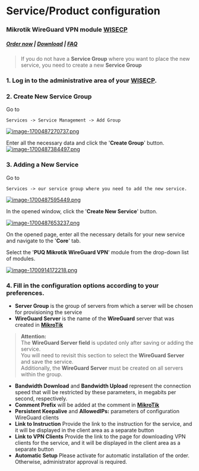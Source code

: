 # Service/Product configuration

### Mikrotik WireGuard VPN module **[WISECP](https://puqcloud.com/link.php?id=78)** 

##### [Order now](https://puqcloud.com/index.php?rp=/store/wisecp-module-mikrotik-wireguard-vpn) | [Download](https://download.puqcloud.com/WISECP/Product/PUQ_WISECP-Mikrotik-WireGuard-VPN/) | [FAQ](https://faq.puqcloud.com/)

>If you do not have a **Service Group** where you want to place the new service, you need to create a new **Service Group**

### 1. Log in to the administrative area of your **[WISECP](https://puqcloud.com/link.php?id=78)**.

### 2. Create New Service Group
  
Go to

```
Services -> Service Management -> Add Group
```

[![image-1700487270737.png](https://doc.puq.info/uploads/images/gallery/2023-11/scaled-1680-/image-1700487270737.png)](https://doc.puq.info/uploads/images/gallery/2023-11/image-1700487270737.png)

Enter all the necessary data and click the '**Create Group**' button.  
[![image-1700487384497.png](https://doc.puq.info/uploads/images/gallery/2023-11/scaled-1680-/image-1700487384497.png)](https://doc.puq.info/uploads/images/gallery/2023-11/image-1700487384497.png)

### 3. Adding a New Service  
  
Go to

```
Services -> our service group where you need to add the new service.
```

[![image-1700487595449.png](https://doc.puq.info/uploads/images/gallery/2023-11/scaled-1680-/image-1700487595449.png)](https://doc.puq.info/uploads/images/gallery/2023-11/image-1700487595449.png)

In the opened window, click the '**Create New Service**' button.

[![image-1700487653237.png](https://doc.puq.info/uploads/images/gallery/2023-11/scaled-1680-/image-1700487653237.png)](https://doc.puq.info/uploads/images/gallery/2023-11/image-1700487653237.png)

On the opened page, enter all the necessary details for your new service and navigate to the '**Core**' tab.  
  
Select the '**PUQ Mikrotik WireGuard VPN**' module from the drop-down list of modules.

[![image-1700914172218.png](https://doc.puq.info/uploads/images/gallery/2023-11/scaled-1680-/image-1700914172218.png)](https://doc.puq.info/uploads/images/gallery/2023-11/image-1700914172218.png)

### 4. Fill in the configuration options according to your preferences.

- **Server Group** is the group of servers from which a server will be chosen for provisioning the service
- **WireGuard Server** is the name of the **WireGuard** server that was created in **[MikroTik](https://mikrotik.com/)**

>**Attention:**   
>The **WireGuard Server field** is updated only after saving or adding the service.   
>You will need to revisit this section to select the **WireGuard Server** and save the service.   
>Additionally, the **WireGuard Server** must be created on all servers within the group.

- **Bandwidth Download** and **Bandwidth Upload** represent the connection speed that will be restricted by these parameters, in megabits per second, respectively.
- **Comment Prefix** will be added at the comment in **[MikroTik](https://mikrotik.com/)**
- **Persistent Keepalive** and **AllowedIPs:** parameters of configuration WireGuard clients
- **Link to Instruction** Provide the link to the instruction for the service, and it will be displayed in the client area as a separate button
- **Link to VPN Clients** Provide the link to the page for downloading VPN clients for the service, and it will be displayed in the client area as a separate button
- **Automatic Setup** Please activate for automatic installation of the order. Otherwise, administrator approval is required.